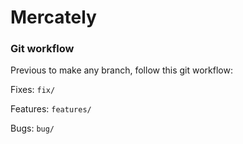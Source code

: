 # Mercately

### Git workflow
Previous to make any branch, follow this git workflow:

Fixes: `fix/`

Features: `features/`

Bugs: `bug/`
